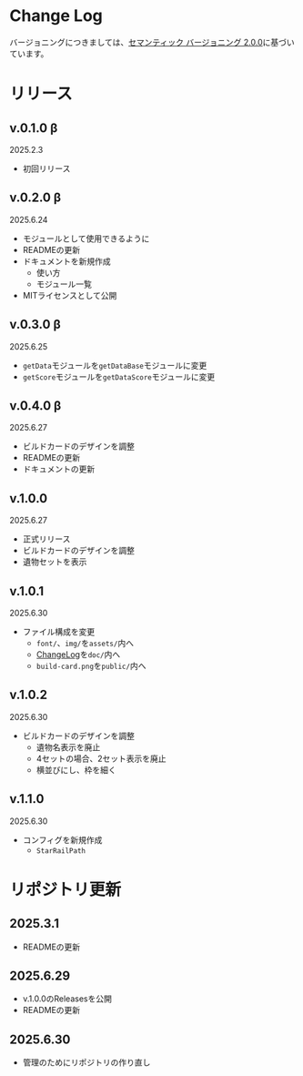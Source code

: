 # Change Log
バージョニングにつきましては、[セマンティック バージョニング 2.0.0](https://semver.org/lang/ja/)に基づいています。

# リリース
## v.0.1.0 β
2025.2.3
- 初回リリース

## v.0.2.0 β
2025.6.24
- モジュールとして使用できるように
- READMEの更新
- ドキュメントを新規作成
  - 使い方
  - モジュール一覧
- MITライセンスとして公開

## v.0.3.0 β
2025.6.25
- `getData`モジュールを`getDataBase`モジュールに変更
- `getScore`モジュールを`getDataScore`モジュールに変更

## v.0.4.0 β
2025.6.27
- ビルドカードのデザインを調整
- READMEの更新
- ドキュメントの更新

## v.1.0.0
2025.6.27
- 正式リリース
- ビルドカードのデザインを調整
- 遺物セットを表示

## v.1.0.1
2025.6.30
- ファイル構成を変更
  - `font/`、`img/`を`assets/`内へ
  - [ChangeLog](./changelog.md)を`doc/`内へ
  - `build-card.png`を`public/`内へ

## v.1.0.2
2025.6.30
- ビルドカードのデザインを調整
  - 遺物名表示を廃止
  - 4セットの場合、2セット表示を廃止
  - 横並びにし、枠を細く

## v.1.1.0
2025.6.30
- コンフィグを新規作成
  - `StarRailPath`

# リポジトリ更新
## 2025.3.1
- READMEの更新

## 2025.6.29
- v.1.0.0のReleasesを公開
- READMEの更新

## 2025.6.30
- 管理のためにリポジトリの作り直し